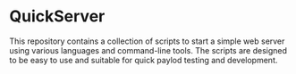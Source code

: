 # QuickServer
This repository contains a collection of scripts to start a simple web server using various languages and command-line tools. The scripts are designed to be easy to use and suitable for quick paylod testing and development.
